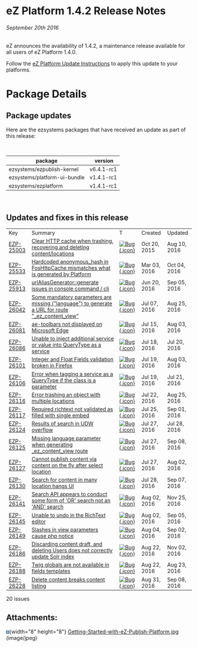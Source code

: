 # eZ Platform 1.4.2 Release Notes

###### September 20th 2016

eZ announces the availability of 1.4.2, a maintenance release available for all users of eZ Platform 1.4.0.

Follow the [eZ Platform Update Instructions](Updating_eZ_Platform) to apply this update to your platforms.

# Package Details

## Package updates

Here are the ezsystems packages that have received an update as part of this release:

 

| package                      |  version   |
|------------------------------|------------|
| ezsystems/ezpublish-kernel   | v6.4.1-rc1 |
| ezsystems/platform-ui-bundle | v1.4.1-rc1 |
| ezsystems/ezplatform         | v1.4.1-rc1 |

 

## Updates and fixes in this release

|                                                                |                                                                                                                                                           |                                                                                                                        |              |              |
|----------------------------------------------------------------|-----------------------------------------------------------------------------------------------------------------------------------------------------------|------------------------------------------------------------------------------------------------------------------------|--------------|--------------|
| Key                                                            | Summary                                                                                                                                                   | T                                                                                                                      | Created      | Updated      |
| [EZP-25003](https://jira.ez.no/browse/EZP-25003?src=confmacro) | [Clear HTTP cache when trashing, recovering and deleting content/locations](https://jira.ez.no/browse/EZP-25003?src=confmacro)                            | [![Bug](https://jira.ez.no/images/icons/issuetypes/bug.png){.icon}](https://jira.ez.no/browse/EZP-25003?src=confmacro) | Oct 20, 2015 | Aug 10, 2016 |
| [EZP-25533](https://jira.ez.no/browse/EZP-25533?src=confmacro) | [Hardcoded anonymous\_hash in FosHttpCache mismatches what is generated by Platform](https://jira.ez.no/browse/EZP-25533?src=confmacro)                   | [![Bug](https://jira.ez.no/images/icons/issuetypes/bug.png){.icon}](https://jira.ez.no/browse/EZP-25533?src=confmacro) | Mar 03, 2016 | Oct 04, 2016 |
| [EZP-25913](https://jira.ez.no/browse/EZP-25913?src=confmacro) | [urlAliasGenerator::generate issues in console command / cli](https://jira.ez.no/browse/EZP-25913?src=confmacro)                                          | [![Bug](https://jira.ez.no/images/icons/issuetypes/bug.png){.icon}](https://jira.ez.no/browse/EZP-25913?src=confmacro) | Jun 20, 2016 | Sep 05, 2016 |
| [EZP-26042](https://jira.ez.no/browse/EZP-26042?src=confmacro) | [Some mandatory parameters are missing ("language") to generate a URL for route "\_ez\_content\_view"](https://jira.ez.no/browse/EZP-26042?src=confmacro) | [![Bug](https://jira.ez.no/images/icons/issuetypes/bug.png){.icon}](https://jira.ez.no/browse/EZP-26042?src=confmacro) | Jul 07, 2016 | Aug 25, 2016 |
| [EZP-26081](https://jira.ez.no/browse/EZP-26081?src=confmacro) | [ae-toolbars not displayed on Microsoft Edge](https://jira.ez.no/browse/EZP-26081?src=confmacro)                                                          | [![Bug](https://jira.ez.no/images/icons/issuetypes/bug.png){.icon}](https://jira.ez.no/browse/EZP-26081?src=confmacro) | Jul 15, 2016 | Aug 03, 2016 |
| [EZP-26086](https://jira.ez.no/browse/EZP-26086?src=confmacro) | [Unable to inject additional service or value into QueryType as a service](https://jira.ez.no/browse/EZP-26086?src=confmacro)                             | [![Bug](https://jira.ez.no/images/icons/issuetypes/bug.png){.icon}](https://jira.ez.no/browse/EZP-26086?src=confmacro) | Jul 18, 2016 | Jul 20, 2016 |
| [EZP-26101](https://jira.ez.no/browse/EZP-26101?src=confmacro) | [Integer and Float Fields validation broken in Firefox](https://jira.ez.no/browse/EZP-26101?src=confmacro)                                                | [![Bug](https://jira.ez.no/images/icons/issuetypes/bug.png){.icon}](https://jira.ez.no/browse/EZP-26101?src=confmacro) | Jul 19, 2016 | Aug 03, 2016 |
| [EZP-26106](https://jira.ez.no/browse/EZP-26106?src=confmacro) | [Error when tagging a service as a QueryType if the class is a parameter](https://jira.ez.no/browse/EZP-26106?src=confmacro)                              | [![Bug](https://jira.ez.no/images/icons/issuetypes/bug.png){.icon}](https://jira.ez.no/browse/EZP-26106?src=confmacro) | Jul 19, 2016 | Jul 21, 2016 |
| [EZP-26116](https://jira.ez.no/browse/EZP-26116?src=confmacro) | [Error trashing an object with multiple locations](https://jira.ez.no/browse/EZP-26116?src=confmacro)                                                     | [![Bug](https://jira.ez.no/images/icons/issuetypes/bug.png){.icon}](https://jira.ez.no/browse/EZP-26116?src=confmacro) | Jul 22, 2016 | Aug 25, 2016 |
| [EZP-26117](https://jira.ez.no/browse/EZP-26117?src=confmacro) | [Required richtext not validated as filled with single embed](https://jira.ez.no/browse/EZP-26117?src=confmacro)                                          | [![Bug](https://jira.ez.no/images/icons/issuetypes/bug.png){.icon}](https://jira.ez.no/browse/EZP-26117?src=confmacro) | Jul 25, 2016 | Sep 01, 2016 |
| [EZP-26124](https://jira.ez.no/browse/EZP-26124?src=confmacro) | [Results of search in UDW overflow](https://jira.ez.no/browse/EZP-26124?src=confmacro)                                                                    | [![Bug](https://jira.ez.no/images/icons/issuetypes/bug.png){.icon}](https://jira.ez.no/browse/EZP-26124?src=confmacro) | Jul 27, 2016 | Jul 28, 2016 |
| [EZP-26125](https://jira.ez.no/browse/EZP-26125?src=confmacro) | [Missing language parameter when generating \_ez\_content\_view route](https://jira.ez.no/browse/EZP-26125?src=confmacro)                                 | [![Bug](https://jira.ez.no/images/icons/issuetypes/bug.png){.icon}](https://jira.ez.no/browse/EZP-26125?src=confmacro) | Jul 27, 2016 | Sep 08, 2016 |
| [EZP-26127](https://jira.ez.no/browse/EZP-26127?src=confmacro) | [Cannot publish content via content on the fly after select location](https://jira.ez.no/browse/EZP-26127?src=confmacro)                                  | [![Bug](https://jira.ez.no/images/icons/issuetypes/bug.png){.icon}](https://jira.ez.no/browse/EZP-26127?src=confmacro) | Jul 27, 2016 | Aug 02, 2016 |
| [EZP-26130](https://jira.ez.no/browse/EZP-26130?src=confmacro) | [Search for content in many location hangs UI](https://jira.ez.no/browse/EZP-26130?src=confmacro)                                                         | [![Bug](https://jira.ez.no/images/icons/issuetypes/bug.png){.icon}](https://jira.ez.no/browse/EZP-26130?src=confmacro) | Jul 28, 2016 | Sep 07, 2016 |
| [EZP-26141](https://jira.ez.no/browse/EZP-26141?src=confmacro) | [Search API appears to conduct some form of 'OR' search not an 'AND' search](https://jira.ez.no/browse/EZP-26141?src=confmacro)                           | [![Bug](https://jira.ez.no/images/icons/issuetypes/bug.png){.icon}](https://jira.ez.no/browse/EZP-26141?src=confmacro) | Aug 02, 2016 | Nov 25, 2016 |
| [EZP-26145](https://jira.ez.no/browse/EZP-26145?src=confmacro) | [Unable to undo in the RichText editor](https://jira.ez.no/browse/EZP-26145?src=confmacro)                                                                | [![Bug](https://jira.ez.no/images/icons/issuetypes/bug.png){.icon}](https://jira.ez.no/browse/EZP-26145?src=confmacro) | Aug 02, 2016 | Sep 05, 2016 |
| [EZP-26149](https://jira.ez.no/browse/EZP-26149?src=confmacro) | [Slashes in view parameters cause php notice](https://jira.ez.no/browse/EZP-26149?src=confmacro)                                                          | [![Bug](https://jira.ez.no/images/icons/issuetypes/bug.png){.icon}](https://jira.ez.no/browse/EZP-26149?src=confmacro) | Aug 04, 2016 | Sep 02, 2016 |
| [EZP-26186](https://jira.ez.no/browse/EZP-26186?src=confmacro) | [Discarding content draft, and deleting Users does not correctly update Solr index](https://jira.ez.no/browse/EZP-26186?src=confmacro)                    | [![Bug](https://jira.ez.no/images/icons/issuetypes/bug.png){.icon}](https://jira.ez.no/browse/EZP-26186?src=confmacro) | Aug 22, 2016 | Nov 02, 2016 |
| [EZP-26188](https://jira.ez.no/browse/EZP-26188?src=confmacro) | [Twig globals are not available in fields templates](https://jira.ez.no/browse/EZP-26188?src=confmacro)                                                   | [![Bug](https://jira.ez.no/images/icons/issuetypes/bug.png){.icon}](https://jira.ez.no/browse/EZP-26188?src=confmacro) | Aug 22, 2016 | Aug 23, 2016 |
| [EZP-26228](https://jira.ez.no/browse/EZP-26228?src=confmacro) | [Delete content breaks content listing](https://jira.ez.no/browse/EZP-26228?src=confmacro)                                                                | [![Bug](https://jira.ez.no/images/icons/issuetypes/bug.png){.icon}](https://jira.ez.no/browse/EZP-26228?src=confmacro) | Aug 31, 2016 | Sep 08, 2016 |

20 issues

## Attachments:

![](images/icons/bullet_blue.gif){width="8" height="8"} [Getting-Started-with-eZ-Publish-Platform.jpg](attachments/32866909/32866908.jpg) (image/jpeg)

